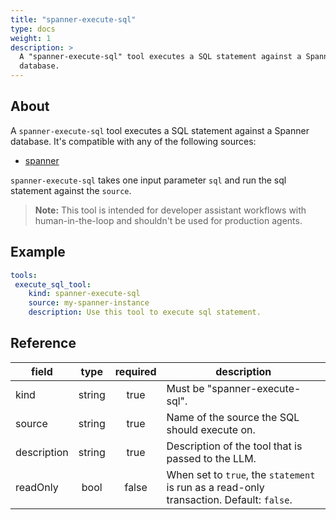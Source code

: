 ```yaml
---
title: "spanner-execute-sql"
type: docs
weight: 1
description: > 
  A "spanner-execute-sql" tool executes a SQL statement against a Spanner
  database.
---
```


## About

A `spanner-execute-sql` tool executes a SQL statement against a Spanner
database. It's compatible with any of the following sources:

- [spanner](../sources/spanner.md)

`spanner-execute-sql` takes one input parameter `sql` and run the sql
statement against the `source`.

> **Note:** This tool is intended for developer assistant workflows with
> human-in-the-loop and shouldn't be used for production agents.

## Example

```yaml
tools:
 execute_sql_tool:
    kind: spanner-execute-sql
    source: my-spanner-instance
    description: Use this tool to execute sql statement.
```

## Reference

| **field**   |                  **type**                  | **required** | **description**                                                                                  |
|-------------|:------------------------------------------:|:------------:|--------------------------------------------------------------------------------------------------|
| kind        |                   string                   |     true     | Must be "spanner-execute-sql".                                                                          |
| source      |                   string                   |     true     | Name of the source the SQL should execute on.                                                    |
| description |                   string                   |     true     | Description of the tool that is passed to the LLM.                                               |
| readOnly    |                   bool                     |     false    | When set to `true`, the `statement` is run as a read-only transaction. Default: `false`.         |
